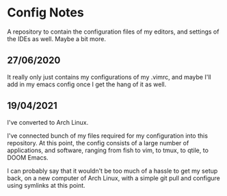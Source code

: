 # Config Notes
A repository to contain the configuration files of my editors, and settings of the IDEs as well. Maybe a bit more.

## 27/06/2020
It really only just contains my configurations of my .vimrc, and maybe I'll add in my emacs config once I get the hang of it as well.

## 19/04/2021
I've converted to Arch Linux.

I've connected bunch of my files required for my configuration into this repository.
At this point, the config consists of a large number of applications, and software, ranging from fish to vim, to tmux, to qtile, to DOOM Emacs.

I can probably say that it wouldn't be too much of a hassle to get my setup back, on a new computer of Arch Linux, with a simple git pull and configure using symlinks at this point.
